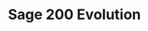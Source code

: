 ---
title: "Sage 200 Evolution"
seoTitle: "Sage 200 Evolution integration"
seoDescription: "Here’s how Sage 200 Evolution works with your applications to streamline your workflow."
summary: "Formerly Sage Evolution Premium: Get back to basics with smart, cost-effective software for big businesses."
lead: "Stock2Shop can integrate Sage 200 Evolution with various B2B and B2C ecommerce and logistic applications. Here is how we can help you automate your business."
image: "/images/connector-logos/sage-200-evolution.jpg"
imageAlt: sage 200 evolution logo
type: "source"
source: "sage-200-evolution"
tags: ["erp"]
aliases:
    - /integrations/sage-200-evolution-formerly-sage-evolution-premium/
---